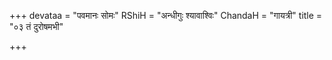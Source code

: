 +++
devataa = "पवमानः सोमः"
RShiH = "अन्धीगुः श्यावाश्विः"
ChandaH = "गायत्री"
title = "०३ तं दुरोषमभी"

+++
